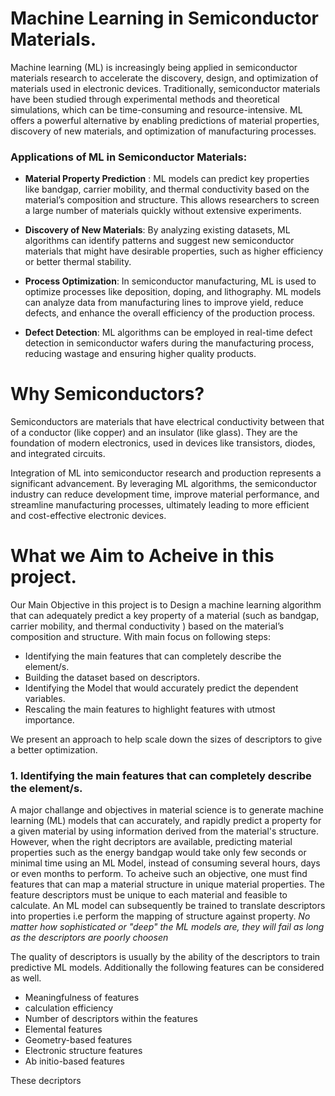 # Machine Learning in Semiconductor Materials.

Machine learning (ML) is increasingly being applied in semiconductor materials research to accelerate the discovery, design, and optimization of materials used in electronic devices. Traditionally, semiconductor materials have been studied through experimental methods and theoretical simulations, which can be time-consuming and resource-intensive. ML offers a powerful alternative by enabling predictions of material properties, discovery of new materials, and optimization of manufacturing processes.

### Applications of ML in Semiconductor Materials:

- **Material Property Prediction** : ML models can predict key properties like bandgap, carrier mobility, and thermal conductivity based on the material’s composition and structure. This allows researchers to screen a large number of materials quickly without extensive experiments.

- **Discovery of New Materials**: By analyzing existing datasets, ML algorithms can identify patterns and suggest new semiconductor materials that might have desirable properties, such as higher efficiency or better thermal stability.

- **Process Optimization**: In semiconductor manufacturing, ML is used to optimize processes like deposition, doping, and lithography. ML models can analyze data from manufacturing lines to improve yield, reduce defects, and enhance the overall efficiency of the production process.

- **Defect Detection**: ML algorithms can be employed in real-time defect detection in semiconductor wafers during the manufacturing process, reducing wastage and ensuring higher quality products.

# Why Semiconductors?

Semiconductors are materials that have electrical conductivity between that of a conductor (like copper) and an insulator (like glass). They are the foundation of modern electronics, used in devices like transistors, diodes, and integrated circuits.

Integration of ML into semiconductor research and production represents a significant advancement. By leveraging ML algorithms, the semiconductor industry can reduce development time, improve material performance, and streamline manufacturing processes, ultimately leading to more efficient and cost-effective electronic devices.

# What we Aim to Acheive in this project.

Our Main Objective in this project is to Design a machine learning algorithm that can adequately predict a key property of a material (such as bandgap, carrier mobility, and thermal conductivity ) based on the material’s composition and structure. With main focus on following steps:

- Identifying the main features that can completely describe the element/s.
- Building the dataset based on descriptors.
- Identifying the Model that would accurately predict the dependent variables.
- Rescaling the main features to highlight features with utmost importance.

We present an approach to help scale down the sizes of descriptors to give a better optimization.

### 1. Identifying the main features that can completely describe the element/s.

A major challange and objectives in material science is to generate machine learning (ML) models that can accurately, and rapidly predict a property for a given material by using information derived from the material's structure. However, when the right decriptors are available, predicting material properties such as the energy bandgap would take only few seconds or minimal time using an ML Model, instead of consuming several hours, days or even months to perform. To acheive such an objective, one must find features that can map a material structure in unique material properties. The feature descriptors must be unique to each material and feasible to calculate. An ML model can subsequently be trained to translate descriptors into properties i.e perform the mapping of structure against property. _No matter how sophisticated or "deep" the ML models are, they will fail as long as the descriptors are poorly choosen_

The quality of descriptors is usually by the ability of the descriptors to train predictive ML models. Additionally the following features can be considered as well.

- Meaningfulness of features
- calculation efficiency
- Number of descriptors within the features
- Elemental features
- Geometry-based features
- Electronic structure features
- Ab initio-based features

These decriptors
